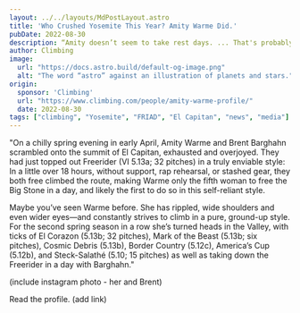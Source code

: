 ```yaml
---
layout: ../../layouts/MdPostLayout.astro
title: 'Who Crushed Yosemite This Year? Amity Warme Did.'
pubDate: 2022-08-30
description: “Amity doesn’t seem to take rest days. ... That's probably the biggest influence on her impressive ticklist."
author: Climbing
image: 
  url: "https://docs.astro.build/default-og-image.png"
  alt: "The word “astro” against an illustration of planets and stars."
origin: 
  sponsor: 'Climbing'
  url: "https://www.climbing.com/people/amity-warme-profile/"
  date: 2022-08-30
tags: ["climbing", "Yosemite", "FRIAD", "El Capitan", "news", "media"]
---
```

"On a chilly spring evening in early April, Amity Warme and Brent Barghahn scrambled onto the summit of El Capitan, exhausted and overjoyed. They had just topped out Freerider (VI 5.13a; 32 pitches) in a truly enviable style: In a little over 18 hours, without support, rap rehearsal, or stashed gear, they both free climbed the route, making Warme only the fifth woman to free the Big Stone in a day, and likely the first to do so in this self-reliant style. 

Maybe you’ve seen Warme before. She has rippled, wide shoulders and even wider eyes—and constantly strives to climb in a pure, ground-up style. For the second spring season in a row she’s turned heads in the Valley, with ticks of El Corazon (5.13b; 32 pitches), Mark of the Beast (5.13b; six pitches), Cosmic Debris (5.13b), Border Country (5.12c), America’s Cup (5.12b), and Steck-Salathé (5.10; 15 pitches) as well as taking down the Freerider in a day with Barghahn."

(include instagram photo - her and Brent)

Read the profile. (add link)